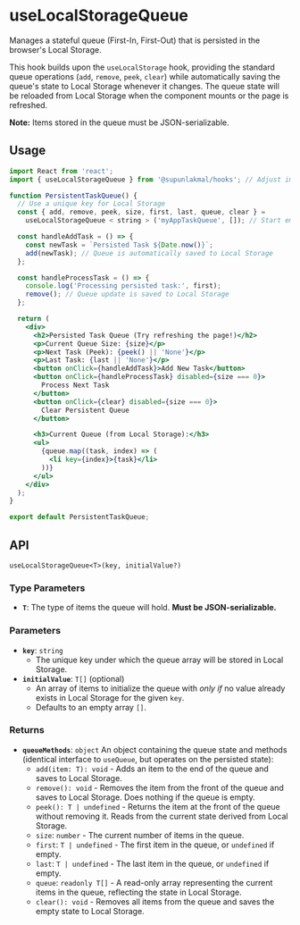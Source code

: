 # useLocalStorageQueue

Manages a stateful queue (First-In, First-Out) that is persisted in the browser's Local Storage.

This hook builds upon the `useLocalStorage` hook, providing the standard queue operations (`add`, `remove`, `peek`, `clear`) while automatically saving the queue's state to Local Storage whenever it changes. The queue state will be reloaded from Local Storage when the component mounts or the page is refreshed.

**Note:** Items stored in the queue must be JSON-serializable.

## Usage

```jsx
import React from 'react';
import { useLocalStorageQueue } from '@supunlakmal/hooks'; // Adjust import path

function PersistentTaskQueue() {
  // Use a unique key for Local Storage
  const { add, remove, peek, size, first, last, queue, clear } =
    useLocalStorageQueue < string > ('myAppTaskQueue', []); // Start empty if nothing in storage

  const handleAddTask = () => {
    const newTask = `Persisted Task ${Date.now()}`;
    add(newTask); // Queue is automatically saved to Local Storage
  };

  const handleProcessTask = () => {
    console.log('Processing persisted task:', first);
    remove(); // Queue update is saved to Local Storage
  };

  return (
    <div>
      <h2>Persisted Task Queue (Try refreshing the page!)</h2>
      <p>Current Queue Size: {size}</p>
      <p>Next Task (Peek): {peek() || 'None'}</p>
      <p>Last Task: {last || 'None'}</p>
      <button onClick={handleAddTask}>Add New Task</button>
      <button onClick={handleProcessTask} disabled={size === 0}>
        Process Next Task
      </button>
      <button onClick={clear} disabled={size === 0}>
        Clear Persistent Queue
      </button>

      <h3>Current Queue (from Local Storage):</h3>
      <ul>
        {queue.map((task, index) => (
          <li key={index}>{task}</li>
        ))}
      </ul>
    </div>
  );
}

export default PersistentTaskQueue;
```

## API

`useLocalStorageQueue<T>(key, initialValue?)`

### Type Parameters

- **`T`**: The type of items the queue will hold. **Must be JSON-serializable.**

### Parameters

- **`key`**: `string`
  - The unique key under which the queue array will be stored in Local Storage.
- **`initialValue`**: `T[]` (optional)
  - An array of items to initialize the queue with _only if_ no value already exists in Local Storage for the given `key`.
  - Defaults to an empty array `[]`.

### Returns

- **`queueMethods`**: `object`
  An object containing the queue state and methods (identical interface to `useQueue`, but operates on the persisted state):
  - `add(item: T): void` - Adds an item to the end of the queue and saves to Local Storage.
  - `remove(): void` - Removes the item from the front of the queue and saves to Local Storage. Does nothing if the queue is empty.
  - `peek(): T | undefined` - Returns the item at the front of the queue without removing it. Reads from the current state derived from Local Storage.
  - `size`: `number` - The current number of items in the queue.
  - `first`: `T | undefined` - The first item in the queue, or `undefined` if empty.
  - `last`: `T | undefined` - The last item in the queue, or `undefined` if empty.
  - `queue`: `readonly T[]` - A read-only array representing the current items in the queue, reflecting the state in Local Storage.
  - `clear(): void` - Removes all items from the queue and saves the empty state to Local Storage.
